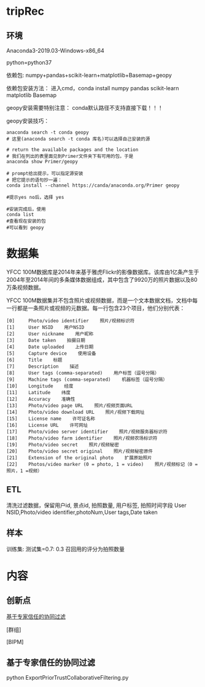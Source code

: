 # tripRec
## 环境
Anaconda3-2019.03-Windows-x86_64

python=python37

依赖包: numpy+pandas+scikit-learn+matplotlib+Basemap+geopy

依赖包安装方法：
进入cmd，conda install numpy pandas scikit-learn matplotlib Basemap

geopy安装需要特别注意：
conda默认路径不支持直接下载！！！

geopy安装技巧：

```
anaconda search -t conda geopy
# 这里(anaconda search -t conda 库名)可以选择自己安装的源

# return the available packages and the location
# 我们在列出的表里面见到Primer文件夹下有可用的包，于是
anaconda show Primer/geopy

# prompt给出提示，可以指定源安装
# 把它提示的语句抄一遍：
conda install --channel https://canda/anaconda.org/Primer geopy

#提示yes no后，选择 yes

#安装完成后，使用
conda list
#查看现在安装的包
#可以看到 geopy
```
# 数据集
YFCC 100M数据库是2014年来基于雅虎Flickr的影像数据库。该库由1亿条产生于2004年至2014年间的多条媒体数据组成，其中包含了9920万的照片数据以及80万条视频数据。

YFCC 100M数据集并不包含照片或视频数据，而是一个文本数据文档，文档中每一行都是一条照片或视频的元数据。每一行包含23个项目，他们分别代表：

```
[0]     Photo/video identifier    照片/视频标识符
[1]     User NSID    用户NSID
[2]     User nickname    用户昵称
[3]     Date taken    拍摄日期
[4]     Date uploaded    上传日期
[5]     Capture device    使用设备
[6]     Title    标题
[7]     Description    描述
[8]     User tags (comma-separated)    用户标签（逗号分隔）
[9]     Machine tags (comma-separated)    机器标签（逗号分隔）
[10]    Longitude    经度
[11]    Latitude    纬度
[12]    Accuracy    准确性
[13]    Photo/video page URL    照片/视频页面URL
[14]    Photo/video download URL    照片/视频下载网址
[15]    License name    许可证名称
[16]    License URL    许可网址
[17]    Photo/video server identifier    照片/视频服务器标识符
[18]    Photo/video farm identifier    照片/视频农场标识符
[19]    Photo/video secret    照片/视频秘密
[20]    Photo/video secret original    照片/视频秘密原件
[21]    Extension of the original photo    扩展原始照片
[22]    Photos/video marker (0 = photo, 1 = video)    照片/视频标记（0 =照片，1 =视频）
```
## ETL
清洗过滤数据，保留用户id, 景点id, 拍照数量, 用户标签, 拍照时间字段
User NSID,Photo/video identifier,photoNum,User tags,Date taken

## 样本
训练集: 测试集=0.7: 0.3
召回用的评分为拍照数量

# 内容
## 创新点
[基于专家信任的协同过滤](http://xueshu.baidu.com/usercenter/paper/show?paperid=58e5eacfc7898fcda421a0e3cd3a2ce6&site=xueshu_se)

[群组]

[BIPM]

## 基于专家信任的协同过滤
python ExportPriorTrustCollaborativeFiltering.py
